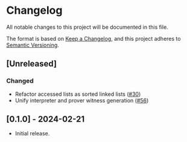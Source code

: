 # Changelog

All notable changes to this project will be documented in this file.

The format is based on [Keep a Changelog](https://keepachangelog.com/en/1.1.0/),
and this project adheres to [Semantic Versioning](https://semver.org/spec/v2.0.0.html).

## [Unreleased]

### Changed

* Refactor accessed lists as sorted linked lists ([#30](https://github.com/0xPolygonZero/zk_evm/pull/30))
* Unify interpreter and prover witness generation ([#56](https://github.com/0xPolygonZero/zk_evm/pull/56))

## [0.1.0] - 2024-02-21
* Initial release.